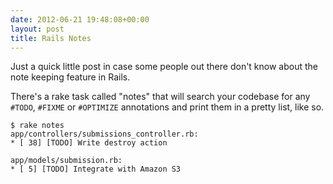 ```yaml
---
date: 2012-06-21 19:48:08+00:00
layout: post
title: Rails Notes
---
```


Just a quick little post in case some people out there don't know about the note
keeping feature in Rails.

There's a rake task called "notes" that will search your codebase for any `#TODO`,
`#FIXME` or `#OPTIMIZE` annotations and print them in a pretty list, like so.


    $ rake notes
    app/controllers/submissions_controller.rb:
    * [ 38] [TODO] Write destroy action

    app/models/submission.rb:
    * [ 5] [TODO] Integrate with Amazon S3
